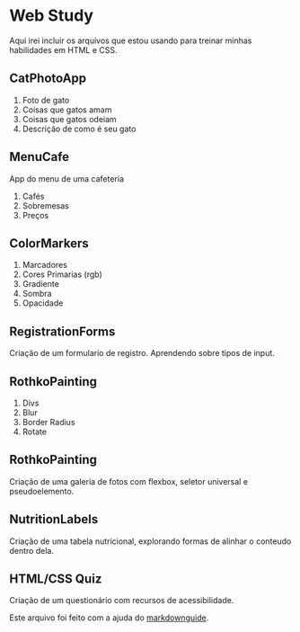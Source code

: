 # Web Study

Aqui irei incluir os arquivos que estou usando para treinar minhas habilidades em HTML e CSS.

## CatPhotoApp

1. Foto de gato
2. Coisas que gatos amam
3. Coisas que gatos odeiam
4. Descrição de como é seu gato

## MenuCafe

App do menu de uma cafeteria

1. Cafés
2. Sobremesas
3. Preços

## ColorMarkers

1. Marcadores
2. Cores Primarias (rgb)
3. Gradiente
4. Sombra
5. Opacidade

## RegistrationForms

Criação de um formulario de registro. Aprendendo sobre tipos de input.

## RothkoPainting

1. Divs
2. Blur
3. Border Radius
4. Rotate

## RothkoPainting

Criação de uma galeria de fotos com flexbox, seletor universal e pseudoelemento.

## NutritionLabels

Criação de uma tabela nutricional, explorando formas de alinhar o conteudo dentro dela.

## HTML/CSS Quiz

Criação de um questionário com recursos de acessibilidade.


Este arquivo foi feito com a ajuda do [markdownguide](https://www.markdownguide.org/basic-syntax/#links).